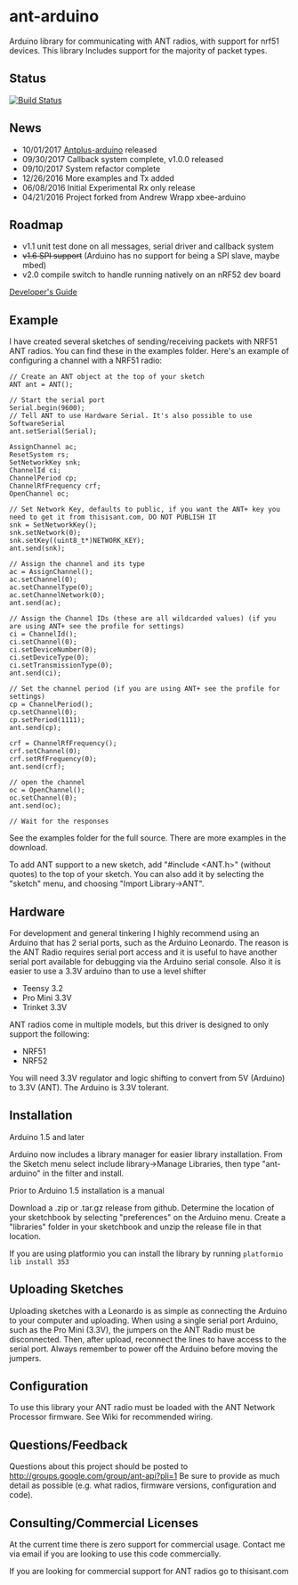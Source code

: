 # ant-arduino

Arduino library for communicating with ANT radios, with support for nrf51 devices. This library Includes support for the majority of packet types.

## Status

[![Build Status](https://travis-ci.org/cujomalainey/ant-arduino.svg?branch=master)](https://travis-ci.org/cujomalainey/ant-arduino)

## News

* 10/01/2017 [Antplus-arduino](https://github.com/cujomalainey/antplus-arduino) released
* 09/30/2017 Callback system complete, v1.0.0 released
* 09/10/2017 System refactor complete
* 12/26/2016 More examples and Tx added
* 06/08/2016 Initial Experimental Rx only release
* 04/21/2016 Project forked from Andrew Wrapp xbee-arduino

## Roadmap

* v1.1 unit test done on all messages, serial driver and callback system
* ~~v1.6 SPI support~~ (Arduino has no support for being a SPI slave, maybe mbed)
* v2.0 compile switch to handle running natively on an nRF52 dev board

[Developer's Guide](https://github.com/cujomalainey/ant-arduino/wiki/Developer's-Guide)

## Example
I have created several sketches of sending/receiving packets with NRF51 ANT radios. You can find these in the examples folder. Here's an example of configuring a channel with a NRF51 radio:

```
// Create an ANT object at the top of your sketch
ANT ant = ANT();

// Start the serial port
Serial.begin(9600);
// Tell ANT to use Hardware Serial. It's also possible to use SoftwareSerial
ant.setSerial(Serial);

AssignChannel ac;
ResetSystem rs;
SetNetworkKey snk;
ChannelId ci;
ChannelPeriod cp;
ChannelRfFrequency crf;
OpenChannel oc;

// Set Network Key, defaults to public, if you want the ANT+ key you need to get it from thisisant.com, DO NOT PUBLISH IT
snk = SetNetworkKey();
snk.setNetwork(0);
snk.setKey((uint8_t*)NETWORK_KEY);
ant.send(snk);

// Assign the channel and its type
ac = AssignChannel();
ac.setChannel(0);
ac.setChannelType(0);
ac.setChannelNetwork(0);
ant.send(ac);

// Assign the Channel IDs (these are all wildcarded values) (if you are using ANT+ see the profile for settings)
ci = ChannelId();
ci.setChannel(0);
ci.setDeviceNumber(0);
ci.setDeviceType(0);
ci.setTransmissionType(0);
ant.send(ci);

// Set the channel period (if you are using ANT+ see the profile for settings)
cp = ChannelPeriod();
cp.setChannel(0);
cp.setPeriod(1111);
ant.send(cp);

crf = ChannelRfFrequency();
crf.setChannel(0);
crf.setRfFrequency(0);
ant.send(crf);

// open the channel
oc = OpenChannel();
oc.setChannel(0);
ant.send(oc);

// Wait for the responses
```

See the examples folder for the full source. There are more examples in the download.

To add ANT support to a new sketch, add "#include <ANT.h>" (without quotes) to the top of your sketch. You can also add it by selecting the "sketch" menu, and choosing "Import Library->ANT".

## Hardware

For development and general tinkering I highly recommend using an Arduino that has 2 serial ports, such as the Arduino Leonardo. The reason is the ANT Radio requires serial port access and it is useful to have another serial port available for debugging via the Arduino serial console. Also it is easier to use a 3.3V arduino than to use a level shifter

* Teensy 3.2
* Pro Mini 3.3V
* Trinket 3.3V

ANT radios come in multiple models, but this driver is designed to only support the following:

* NRF51
* NRF52

You will need 3.3V regulator and logic shifting to convert from 5V (Arduino) to 3.3V (ANT). The Arduino is 3.3V tolerant.


## Installation
Arduino 1.5 and later

Arduino now includes a library manager for easier library installation. From the Sketch menu select include library->Manage Libraries, then type "ant-arduino" in the filter and install.

Prior to Arduino 1.5 installation is a manual

Download a .zip or .tar.gz release from github. Determine the location of your sketchbook by selecting "preferences" on the Arduino menu. Create a "libraries" folder in your sketchbook and unzip the release file in that location.

If you are using platformio you can install the library by running
``` platformio lib install 353 ```

## Uploading Sketches

Uploading sketches with a Leonardo is as simple as connecting the Arduino to your computer and uploading. When using a single serial port Arduino, such as the Pro Mini (3.3V), the jumpers on the ANT Radio must be disconnected. Then, after upload, reconnect the lines to have access to the serial port. Always remember to power off the Arduino before moving the jumpers.

## Configuration

To use this library your ANT radio must be loaded with the ANT Network Processor firmware. See Wiki for recommended wiring.

## Questions/Feedback

Questions about this project should be posted to http://groups.google.com/group/ant-api?pli=1 Be sure to provide as much detail as possible (e.g. what radios, firmware versions, configuration and code).

## Consulting/Commercial Licenses
At the current time there is zero support for commercial usage. Contact me via email if you are looking to use this code commercially.

If you are looking for commercial support for ANT radios go to thisisant.com
